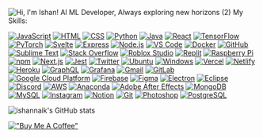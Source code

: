 
<!--

I'm a Student, Developer, and Gamer!!
🔭 Check out my VS Code course: Become A VS Code SuperHero!!
🌱 I’m currently learning everything 🤣
👯 I’m looking to collaborate with other content creators
🥅 2022 Goals: Learn web development
⚡ Fun fact: I love to draw and play guitar / drums
😻 Check out the NFT collection I created: CodeCats
Connect with me:
website    website    website    website    website

Languages and Tools:
-->


![Hi, I'm Ishan! Al   ML Developer, Always exploring new horizons  (2)](https://github.com/Ishannaik/Ishannaik/assets/11766476/fd806fe2-3f9f-4a5a-b66b-f942d30e4130)
My Skills:

[![JavaScript](https://skillicons.dev/icons?i=js&theme=dark)](https://developer.mozilla.org/en-US/docs/Web/JavaScript)
[![HTML](https://skillicons.dev/icons?i=html&theme=dark)](https://developer.mozilla.org/en-US/docs/Web/HTML)
[![CSS](https://skillicons.dev/icons?i=css&theme=dark)](https://developer.mozilla.org/en-US/docs/Web/CSS)
[![Python](https://skillicons.dev/icons?i=python&theme=dark)](https://www.python.org/)
[![Java](https://skillicons.dev/icons?i=java&theme=dark)](https://www.java.com/)
[![React](https://skillicons.dev/icons?i=react&theme=dark)](https://reactjs.org/)
[![TensorFlow](https://skillicons.dev/icons?i=tensorflow&theme=dark)](https://www.tensorflow.org/)
[![PyTorch](https://skillicons.dev/icons?i=pytorch&theme=dark)](https://pytorch.org/)
[![Svelte](https://skillicons.dev/icons?i=svelte&theme=dark)](https://svelte.dev/)
[![Express](https://skillicons.dev/icons?i=express&theme=dark)](https://expressjs.com/)
[![Node.js](https://skillicons.dev/icons?i=nodejs&theme=dark)](https://nodejs.org/)
[![VS Code](https://skillicons.dev/icons?i=vscode&theme=dark)](https://code.visualstudio.com/)
[![Docker](https://skillicons.dev/icons?i=docker&theme=dark)](https://www.docker.com/)
[![GitHub](https://skillicons.dev/icons?i=github&theme=dark)](https://github.com/)
[![Sublime Text](https://skillicons.dev/icons?i=sublime&theme=dark)](https://www.sublimetext.com/)
[![Stack Overflow](https://skillicons.dev/icons?i=stackoverflow&theme=dark)](https://stackoverflow.com/)
[![Roblox Studio](https://skillicons.dev/icons?i=robloxstudio&theme=dark)](https://www.roblox.com/create)
[![Replit](https://skillicons.dev/icons?i=replit&theme=dark)](https://replit.com/)
[![Raspberry Pi](https://skillicons.dev/icons?i=raspberrypi&theme=dark)](https://www.raspberrypi.org/)
[![npm](https://skillicons.dev/icons?i=npm&theme=dark)](https://www.npmjs.com/)
[![Next.js](https://skillicons.dev/icons?i=nextjs&theme=dark)](https://nextjs.org/)
[![Jest](https://skillicons.dev/icons?i=jest&theme=dark)](https://jestjs.io/)
[![Twitter](https://skillicons.dev/icons?i=twitter&theme=dark)](https://twitter.com/)
[![Ubuntu](https://skillicons.dev/icons?i=ubuntu&theme=dark)](https://ubuntu.com/)
[![Windows](https://skillicons.dev/icons?i=windows&theme=dark)](https://www.microsoft.com/en-us/windows)
[![Vercel](https://skillicons.dev/icons?i=vercel&theme=dark)](https://vercel.com/)
[![Netlify](https://skillicons.dev/icons?i=netlify&theme=dark)](https://www.netlify.com/)
[![Heroku](https://skillicons.dev/icons?i=heroku&theme=dark)](https://www.heroku.com/)
[![GraphQL](https://skillicons.dev/icons?i=graphql&theme=dark)](https://graphql.org/)
[![Grafana](https://skillicons.dev/icons?i=grafana&theme=dark)](https://grafana.com/)
[![Gmail](https://skillicons.dev/icons?i=gmail&theme=dark)](https://mail.google.com/)
[![GitLab](https://skillicons.dev/icons?i=gitlab&theme=dark)](https://about.gitlab.com/)
[![Google Cloud Platform](https://skillicons.dev/icons?i=gcp&theme=dark)](https://cloud.google.com/)
[![Firebase](https://skillicons.dev/icons?i=firebase&theme=dark)](https://firebase.google.com/)
[![Figma](https://skillicons.dev/icons?i=figma&theme=dark)](https://www.figma.com/)
[![Electron](https://skillicons.dev/icons?i=electron&theme=dark)](https://www.electronjs.org/)
[![Eclipse](https://skillicons.dev/icons?i=eclipse&theme=dark)](https://www.eclipse.org/)
[![Discord](https://skillicons.dev/icons?i=discord&theme=dark)](https://discord.com/)
[![AWS](https://skillicons.dev/icons?i=aws&theme=dark)](https://aws.amazon.com/)
[![Anaconda](https://skillicons.dev/icons?i=anaconda&theme=dark)](https://www.anaconda.com/)
[![Adobe After Effects](https://skillicons.dev/icons?i=ae&theme=dark)](https://www.adobe.com/products/aftereffects.html)
[![MongoDB](https://skillicons.dev/icons?i=mongodb&theme=dark)](https://www.mongodb.com/)
[![MySQL](https://skillicons.dev/icons?i=mysql&theme=dark)](https://www.mysql.com/)
[![Instagram](https://skillicons.dev/icons?i=instagram&theme=dark)](https://www.instagram.com/)
[![Notion](https://skillicons.dev/icons?i=notion&theme=dark)](https://www.notion.so/)
[![Git](https://skillicons.dev/icons?i=git&theme=dark)](https://git-scm.com/)
[![Photoshop](https://skillicons.dev/icons?i=ps&theme=dark)](https://www.adobe.com/products/photoshop.html)
[![PostgreSQL](https://skillicons.dev/icons?i=pr&theme=dark)](https://www.postgresql.org/)


![ishannaik's GitHub stats](https://github-readme-stats.vercel.app/api?username=ishannaik&show_icons=true&title_color=ff6f00&icon_color=ff6f00&text_color=585858&bg_color=00000000)

[!["Buy Me A Coffee"](https://www.buymeacoffee.com/assets/img/custom_images/orange_img.png)](https://www.buymeacoffee.com/ishannaik)

<!--
**Ishannaik/Ishannaik** is a ✨ _special_ ✨ repository because its `README.md` (this file) appears on your GitHub profile.

Here are some ideas to get you started:

- 🔭 I’m currently working on ...
- 🌱 I’m currently learning ...
- 👯 I’m looking to collaborate on ...
- 🤔 I’m looking for help with ...
- 💬 Ask me about ...
- 📫 How to reach me: ...
- 😄 Pronouns: ...
- ⚡ Fun fact: ...
-->
